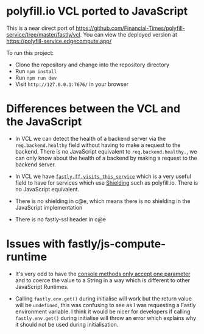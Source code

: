 # polyfill.io VCL ported to JavaScript

This is a near direct port of <https://github.com/Financial-Times/polyfill-service/tree/master/fastly/vcl>.
You can view the deployed version at <https://polyfill-service.edgecompute.app/>

To run this project:
- Clone the repository and change into the repository directory
- Run `npm install`
- Run `npm run dev`
- Visit `http://127.0.0.1:7676/` in your browser

# Differences between the VCL and the JavaScript

- In VCL we can detect the health of a backend server via the `req.backend.healthy` field without having to make a request to the backend. There is no JavaScript equivalent to `req.backend.healthy.`, we can only know about the health of a backend by making a request to the backend server.

- In VCL we have [`fastly.ff.visits_this_service`](https://developer.fastly.com/reference/vcl/variables/miscellaneous/fastly-ff-visits-this-service/) which is a very useful field to have for services which use [Shielding](https://developer.fastly.com/learning/concepts/shielding/) such as polyfill.io. There is no JavaScript equivalent.

- There is no shielding in c@e, which means there is no shielding in the JavaScript implementation
- There is no fastly-ssl header in c@e

# Issues with fastly/js-compute-runtime

- It's very odd to have the [console methods only accept one parameter](https://github.com/fastly/js-compute-runtime/blob/ec94553de56287e925216ecaf635bbae3a87d77d/c-dependencies/js-compute-runtime/js-compute-builtins.cpp#L668-L675) and to coerce the value to a String in a way which is different to other JavaScript Runtimes.

- Calling `fastly.env.get()` during initialise will work but the return value will be `undefined`, this was confusing to see as I was requesting a Fastly environment variable. I think it would be nicer for developers if calling `fastly.env.get()` during initialise will throw an error which explains why it should not be used during initialisation.
